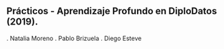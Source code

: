 ﻿## Prácticos - Aprendizaje Profundo en DiploDatos (2019). 

  . Natalia Moreno
  . Pablo Brizuela
  . Diego Esteve

